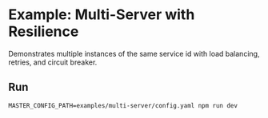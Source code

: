 # Example: Multi-Server with Resilience

Demonstrates multiple instances of the same service id with load balancing, retries, and circuit breaker.

## Run

```
MASTER_CONFIG_PATH=examples/multi-server/config.yaml npm run dev
```


